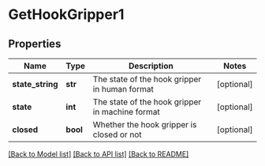 # GetHookGripper1

## Properties
Name | Type | Description | Notes
------------ | ------------- | ------------- | -------------
**state_string** | **str** | The state of the hook gripper in human format | [optional] 
**state** | **int** | The state of the hook gripper in machine format | [optional] 
**closed** | **bool** | Whether the hook gripper is closed or not | [optional] 

[[Back to Model list]](../README.md#documentation-for-models) [[Back to API list]](../README.md#documentation-for-api-endpoints) [[Back to README]](../README.md)


